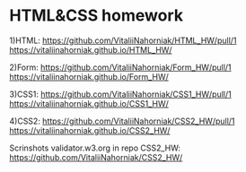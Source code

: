# HTML&CSS homework

1)HTML:
https://github.com/VitaliiNahorniak/HTML_HW/pull/1
https://vitaliinahorniak.github.io/HTML_HW/


2)Form:
https://github.com/VitaliiNahorniak/Form_HW/pull/1
https://vitaliinahorniak.github.io/Form_HW/


3)CSS1:
https://github.com/VitaliiNahorniak/CSS1_HW/pull/1
https://vitaliinahorniak.github.io/CSS1_HW/


4)CSS2:
https://github.com/VitaliiNahorniak/CSS2_HW/pull/1
https://vitaliinahorniak.github.io/CSS2_HW/

Scrinshots validator.w3.org in repo CSS2_HW:
https://github.com/VitaliiNahorniak/CSS2_HW/